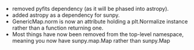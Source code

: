 * removed pyfits dependency (as it will be phased into astropy).
* added astropy as a dependency for sunpy.
* GenericMap.norm is now an attribute holding a plt.Normalize instance rather than a function returning one.
* Most things have now been removed from the top-level namespace, meaning you now have sunpy.map.Map rather than sunpy.Map